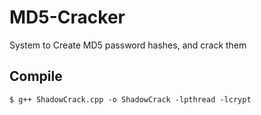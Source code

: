 # MD5-Cracker
System to Create MD5 password hashes, and crack them

## Compile
```
$ g++ ShadowCrack.cpp -o ShadowCrack -lpthread -lcrypt
```
